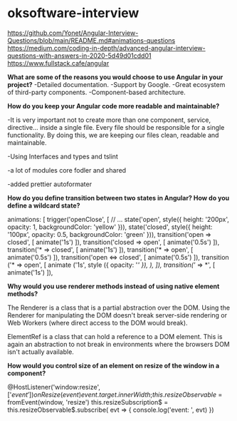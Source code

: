 # oksoftware-interview

https://github.com/Yonet/Angular-Interview-Questions/blob/main/README.md#animations-questions
https://medium.com/coding-in-depth/advanced-angular-interview-questions-with-answers-in-2020-5d49d01cdd01
https://www.fullstack.cafe/angular

**What are some of the reasons you would choose to use Angular in your project?**
-Detailed documentation.
-Support by Google.
-Great ecosystem of third-party components.
-Component-based architecture.

**How do you keep your Angular code more readable and maintainable?**

-It is very important not to create more than one component, service, directive… inside a single file. Every file should be responsible for a single functionality. By doing this, we are keeping our files clean, readable and maintainable.

-Using Interfaces and types and tslint

-a lot of modules core fodler and shared

-added prettier autoformater 


**How do you define transition between two states in Angular?
How do you define a wildcard state?**

animations: [
  trigger('openClose', [
    // ...
    state('open', style({
      height: '200px',
      opacity: 1,
      backgroundColor: 'yellow'
    })),
    state('closed', style({
      height: '100px',
      opacity: 0.5,
      backgroundColor: 'green'
    })),
    transition('open => closed', [
      animate('1s')
    ]),
    transition('closed => open', [
      animate('0.5s')
    ]),
    transition('* => closed', [
      animate('1s')
    ]),
    transition('* => open', [
      animate('0.5s')
    ]),
    transition('open <=> closed', [
      animate('0.5s')
    ]),
    transition ('* => open', [
      animate ('1s',
        style ({ opacity: '*' }),
      ),
    ]),
    transition('* => *', [
      animate('1s')
    ]),

**Why would you use renderer methods instead of using native element methods?**

The Renderer is a class that is a partial abstraction over the DOM. Using the Renderer for manipulating the DOM doesn't break server-side rendering or Web Workers (where direct access to the DOM would break).

ElementRef is a class that can hold a reference to a DOM element. This is again an abstraction to not break in environments where the browsers DOM isn't actually available.

**How would you control size of an element on resize of the window in a component?**
<div (window:resize)="onResize($event)"
onResize(event) {
  event.target.innerWidth;
}

@HostListener('window:resize', ['$event'])
onResize(event) {
  event.target.innerWidth;
}
this.resizeObservable$ = fromEvent(window, 'resize')
this.resizeSubscription$ = this.resizeObservable$.subscribe( evt => {
  console.log('event: ', evt)
})
